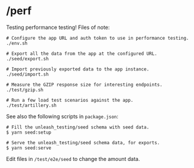 # /perf

Testing performance testing! Files of note:

```shell
# Configure the app URL and auth token to use in performance testing.
./env.sh

# Export all the data from the app at the configured URL.
./seed/export.sh

# Import previously exported data to the app instance.
./seed/import.sh

# Measure the GZIP response size for interesting endpoints.
./test/gzip.sh

# Run a few load test scenarios against the app.
./test/artillery.sh
```

See also the following scripts in `package.json`:

```shell
# Fill the unleash_testing/seed schema with seed data.
$ yarn seed:setup

# Serve the unleash_testing/seed schema data, for exports.
$ yarn seed:serve
```

Edit files in `/test/e2e/seed` to change the amount data. 
